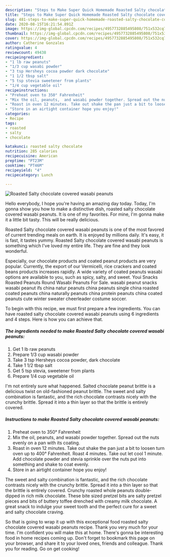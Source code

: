 ```yaml
---
description: "Steps to Make Super Quick Homemade Roasted Salty chocolate covered wasabi peanuts"
title: "Steps to Make Super Quick Homemade Roasted Salty chocolate covered wasabi peanuts"
slug: 481-steps-to-make-super-quick-homemade-roasted-salty-chocolate-covered-wasabi-peanuts
date: 2020-08-15T16:21:54.891Z
image: https://img-global.cpcdn.com/recipes/4957732885495808/751x532cq70/roasted-salty-chocolate-covered-wasabi-peanuts-recipe-main-photo.jpg
thumbnail: https://img-global.cpcdn.com/recipes/4957732885495808/751x532cq70/roasted-salty-chocolate-covered-wasabi-peanuts-recipe-main-photo.jpg
cover: https://img-global.cpcdn.com/recipes/4957732885495808/751x532cq70/roasted-salty-chocolate-covered-wasabi-peanuts-recipe-main-photo.jpg
author: Catherine Gonzales
ratingvalue: 4
reviewcount: 49438
recipeingredient:
- "1 lb raw peanuts"
- "1/3 cup wasabi powder"
- "3 tsp Hersheys cocoa powder dark chocolate"
- "1 1/2 tbsp salt"
- "5 tsp stevia sweetener from plants"
- "1/4 cup vegetable oil"
recipeinstructions:
- "Preheat oven to 350° Fahrenheit"
- "Mix the oil, peanuts,  and wasabi powder together. Spread out the nuts evenly on a pan with its coating."
- "Roast in oven 12 minutes. Take out shake the pan just a bit to loosen turn oven up to 400° Fahrenheit. Roast 4 minutes.  Take out let cool 1 minute.  Add chocolate powder and stevia sprinkle over the nuts put into something and shake to coat evenly."
- "Store in an airtight container hope you enjoy!"
categories:
- Recipe
tags:
- roasted
- salty
- chocolate

katakunci: roasted salty chocolate 
nutrition: 285 calories
recipecuisine: American
preptime: "PT23M"
cooktime: "PT46M"
recipeyield: "4"
recipecategory: Lunch

---
```



![Roasted Salty chocolate covered wasabi peanuts](https://img-global.cpcdn.com/recipes/4957732885495808/751x532cq70/roasted-salty-chocolate-covered-wasabi-peanuts-recipe-main-photo.jpg)

Hello everybody, I hope you're having an amazing day today. Today, I'm gonna show you how to make a distinctive dish, roasted salty chocolate covered wasabi peanuts. It is one of my favorites. For mine, I'm gonna make it a little bit tasty. This will be really delicious.

Roasted Salty chocolate covered wasabi peanuts is one of the most favored of current trending meals on earth. It is enjoyed by millions daily. It's easy, it is fast, it tastes yummy. Roasted Salty chocolate covered wasabi peanuts is something which I've loved my entire life. They are fine and they look wonderful.

Especially, our chocolate products and coated peanut products are very popular. Currently, the export of our Vermicelli, rice crackers and coated beans products increases rapidly. A wide variety of coated peanuts wasabi options are available to you, such as spicy, salty, and sweet. Youi Snacks Roasted Peanuts Round Wasabi Peanuts For Sale. wasabi peanut snacks wasabi peanut ifs china natur peanuts china peanuts single china roasted coated peanuts china naturally peanuts china protein peanuts china coated peanuts cute winter sweater cheerleader costume soccer.


To begin with this recipe, we must first prepare a few ingredients. You can have roasted salty chocolate covered wasabi peanuts using 6 ingredients and 4 steps. Here is how you can achieve that.

<!--inarticleads1-->

##### The ingredients needed to make Roasted Salty chocolate covered wasabi peanuts:

1. Get 1 lb raw peanuts
1. Prepare 1/3 cup wasabi powder
1. Take 3 tsp Hersheys cocoa powder, dark chocolate
1. Take 1 1/2 tbsp salt
1. Get 5 tsp stevia, sweetener from plants
1. Prepare 1/4 cup vegetable oil


I&#39;m not entirely sure what happened. Salted chocolate peanut brittle is a delicious twist on old-fashioned peanut brittle. The sweet and salty combination is fantastic, and the rich chocolate contrasts nicely with the crunchy brittle. Spread it into a thin layer so that the brittle is entirely covered. 

<!--inarticleads2-->

##### Instructions to make Roasted Salty chocolate covered wasabi peanuts:

1. Preheat oven to 350° Fahrenheit
1. Mix the oil, peanuts,  and wasabi powder together. Spread out the nuts evenly on a pan with its coating.
1. Roast in oven 12 minutes. Take out shake the pan just a bit to loosen turn oven up to 400° Fahrenheit. Roast 4 minutes.  Take out let cool 1 minute.  Add chocolate powder and stevia sprinkle over the nuts put into something and shake to coat evenly.
1. Store in an airtight container hope you enjoy!


The sweet and salty combination is fantastic, and the rich chocolate contrasts nicely with the crunchy brittle. Spread it into a thin layer so that the brittle is entirely covered. Crunchy roasted whole peanuts double-dipped in rich milk chocolate. These bite sized pretzel bits are salty pretzel pieces and bits of buttery toffee drenched with creamy milk chocolate. A great snack to indulge your sweet tooth and the perfect cure for a sweet and salty chocolate craving. 

So that is going to wrap it up with this exceptional food roasted salty chocolate covered wasabi peanuts recipe. Thank you very much for your time. I'm confident you will make this at home. There's gonna be interesting food in home recipes coming up. Don't forget to bookmark this page on your browser, and share it to your loved ones, friends and colleague. Thank you for reading. Go on get cooking!
